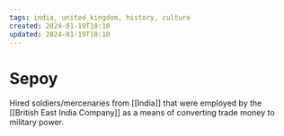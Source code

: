 ```yaml
---
tags: india, united_kingdom, history, culture
created: 2024-01-19T10:10
updated: 2024-01-19T10:10
---
```


# Sepoy

Hired soldiers/mercenaries from [[India]] that were employed by the [[British East India Company]] as a means of converting trade money to military power.
